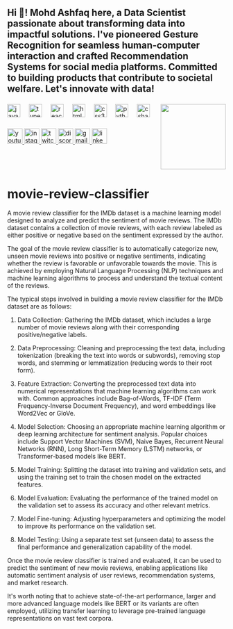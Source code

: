 
<h2 align="left">Hi 👋! Mohd Ashfaq here, a Data Scientist passionate about transforming data into impactful solutions. I've pioneered Gesture Recognition for seamless human-computer interaction and crafted Recommendation Systems for social media platforms. Committed to building products that contribute to societal welfare. Let's innovate with data! 





</h2>

###


<img align="right" height="150" src="https://i.imgflip.com/65efzo.gif"  />

###

<div align="left">
  <img src="https://cdn.jsdelivr.net/gh/devicons/devicon/icons/javascript/javascript-original.svg" height="30" alt="javascript logo"  />
  <img width="12" />
  <img src="https://cdn.jsdelivr.net/gh/devicons/devicon/icons/typescript/typescript-original.svg" height="30" alt="typescript logo"  />
  <img width="12" />
  <img src="https://cdn.jsdelivr.net/gh/devicons/devicon/icons/react/react-original.svg" height="30" alt="react logo"  />
  <img width="12" />
  <img src="https://cdn.jsdelivr.net/gh/devicons/devicon/icons/html5/html5-original.svg" height="30" alt="html5 logo"  />
  <img width="12" />
  <img src="https://cdn.jsdelivr.net/gh/devicons/devicon/icons/css3/css3-original.svg" height="30" alt="css3 logo"  />
  <img width="12" />
  <img src="https://cdn.jsdelivr.net/gh/devicons/devicon/icons/python/python-original.svg" height="30" alt="python logo"  />
  <img width="12" />
  <img src="https://cdn.jsdelivr.net/gh/devicons/devicon/icons/csharp/csharp-original.svg" height="30" alt="csharp logo"  />
</div>

###

<div align="left">
  <a href="[Your YouTube Link]">
    <img src="https://img.shields.io/static/v1?message=Youtube&logo=youtube&label=&color=FF0000&logoColor=white&labelColor=&style=for-the-badge" height="35" alt="youtube logo"  />
  </a>
  <a href="[Your Instagram Link]">
    <img src="https://img.shields.io/static/v1?message=Instagram&logo=instagram&label=&color=E4405F&logoColor=white&labelColor=&style=for-the-badge" height="35" alt="instagram logo"  />
  </a>
  <a href="[Your Twitch Link]">
    <img src="https://img.shields.io/static/v1?message=Twitch&logo=twitch&label=&color=9146FF&logoColor=white&labelColor=&style=for-the-badge" height="35" alt="twitch logo"  />
  </a>
  <a href="[Your Discord Link]">
    <img src="https://img.shields.io/static/v1?message=Discord&logo=discord&label=&color=7289DA&logoColor=white&labelColor=&style=for-the-badge" height="35" alt="discord logo"  />
  </a>
  <a href="[Your Gmail Link]">
    <img src="https://img.shields.io/static/v1?message=Gmail&logo=gmail&label=&color=D14836&logoColor=white&labelColor=&style=for-the-badge" height="35" alt="gmail logo"  />
  </a>
  <a href="[Your LinkedIn Link]">
    <img src="https://img.shields.io/static/v1?message=LinkedIn&logo=linkedin&label=&color=0077B5&logoColor=white&labelColor=&style=for-the-badge" height="35" alt="linkedin logo"  />
  </a>
</div>

###



<br clear="both">


###


### 





# movie-review-classifier
A movie review classifier for the IMDb dataset is a machine learning model designed to analyze and predict the sentiment of movie reviews. The IMDb dataset contains a collection of movie reviews, with each review labeled as either positive or negative based on the sentiment expressed by the author.

The goal of the movie review classifier is to automatically categorize new, unseen movie reviews into positive or negative sentiments, indicating whether the review is favorable or unfavorable towards the movie. This is achieved by employing Natural Language Processing (NLP) techniques and machine learning algorithms to process and understand the textual content of the reviews.

The typical steps involved in building a movie review classifier for the IMDb dataset are as follows:

1. Data Collection: Gathering the IMDb dataset, which includes a large number of movie reviews along with their corresponding positive/negative labels.

2. Data Preprocessing: Cleaning and preprocessing the text data, including tokenization (breaking the text into words or subwords), removing stop words, and stemming or lemmatization (reducing words to their root form).

3. Feature Extraction: Converting the preprocessed text data into numerical representations that machine learning algorithms can work with. Common approaches include Bag-of-Words, TF-IDF (Term Frequency-Inverse Document Frequency), and word embeddings like Word2Vec or GloVe.

4. Model Selection: Choosing an appropriate machine learning algorithm or deep learning architecture for sentiment analysis. Popular choices include Support Vector Machines (SVM), Naive Bayes, Recurrent Neural Networks (RNN), Long Short-Term Memory (LSTM) networks, or Transformer-based models like BERT.

5. Model Training: Splitting the dataset into training and validation sets, and using the training set to train the chosen model on the extracted features.

6. Model Evaluation: Evaluating the performance of the trained model on the validation set to assess its accuracy and other relevant metrics.

7. Model Fine-tuning: Adjusting hyperparameters and optimizing the model to improve its performance on the validation set.

8. Model Testing: Using a separate test set (unseen data) to assess the final performance and generalization capability of the model.

Once the movie review classifier is trained and evaluated, it can be used to predict the sentiment of new movie reviews, enabling applications like automatic sentiment analysis of user reviews, recommendation systems, and market research.

It's worth noting that to achieve state-of-the-art performance, larger and more advanced language models like BERT or its variants are often employed, utilizing transfer learning to leverage pre-trained language representations on vast text corpora.
